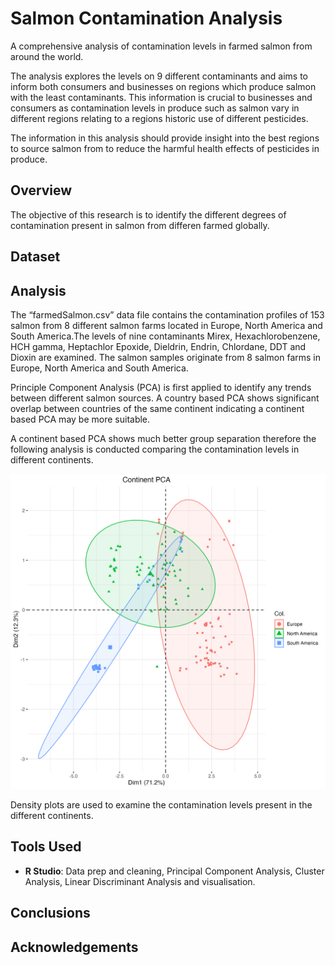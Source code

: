 # Salmon Contamination Analysis
A comprehensive analysis of contamination levels in farmed salmon from around the world. 

The analysis explores the levels on 9 different contaminants and aims to inform both consumers and businesses on regions which produce salmon with the least contaminants. This information is crucial to businesses and consumers as contamination levels in produce such as salmon vary in different regions relating to a regions historic use of different pesticides. 

The information in this analysis should provide insight into the best regions to source salmon from to reduce the harmful health effects of pesticides in produce. 

## Overview
The objective of this research is to identify the different degrees of contamination present in salmon from differen farmed globally. 

## Dataset 

## Analysis 
The “farmedSalmon.csv” data file contains the contamination profiles of 153 salmon from 8 different salmon farms located in Europe, North America and South America.The levels of nine contaminants Mirex, Hexachlorobenzene, HCH gamma, Heptachlor Epoxide, Dieldrin, Endrin, Chlordane, DDT and Dioxin are examined. The salmon samples originate from 8 salmon farms in Europe, North America and South America.

Principle Component Analysis (PCA) is first applied to identify any trends between different salmon sources. A country based PCA shows significant overlap between countries of the same continent indicating a continent based PCA may be more suitable. 


A continent based PCA shows much better group separation therefore the following analysis is conducted comparing the contamination levels in different continents.

![continent based PCA plot](continentPCAplot.jpg)

Density plots are used to examine the contamination levels present in the different continents. 

## Tools Used 
* **R Studio**: Data prep and cleaning, Principal Component Analysis, Cluster Analysis, Linear Discriminant Analysis and visualisation. 

## Conclusions 

## Acknowledgements
